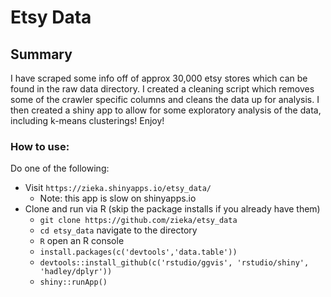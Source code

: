# Etsy Data

## Summary
I have scraped some info off of approx 30,000 etsy stores which can be found in the raw data directory.
I created a cleaning script which removes some of the crawler specific columns and cleans the data up for analysis.
I then created a shiny app to allow for some exploratory analysis of the data, including k-means clusterings!
Enjoy!

### How to use:
Do one of the following:

* Visit `https://zieka.shinyapps.io/etsy_data/`
    - Note: this app is slow on shinyapps.io
* Clone and run via R (skip the package installs if you already have them)
    - `git clone https://github.com/zieka/etsy_data`
    - `cd etsy_data` navigate to the directory
    - `R` open an R console
    - `install.packages(c('devtools','data.table'))` 
    - `devtools::install_github(c('rstudio/ggvis', 'rstudio/shiny', 'hadley/dplyr'))`
    - `shiny::runApp()`
